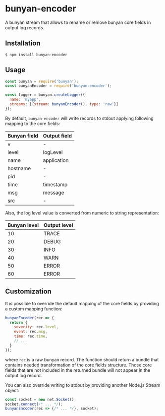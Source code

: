 # bunyan-encoder

A bunyan stream that allows to rename or remove bunyan core fields in output log records.

## Installation
```
$ npm install bunyan-encoder
```

## Usage
```js
const bunyan = require('bunyan');
const bunyanEncoder = require('bunyan-encoder');

const logger = bunyan.createLogger({
  name: 'myapp',
  streams: [{stream: bunyanEncoder(), type: 'raw'}]
});
```
By default, `bunyan-encoder` will write records to stdout applying following mapping to the core fields:

|Bunyan field|Output field|
|----|----|
|v|-|
|level|logLevel|
|name|application|
|hostname|-|
|pid|-|
|time|timestamp|
|msg|message|
|src|-|

Also, the log level value is converted from numeric to string representation:

|Bunyan level|Output level|
|----|----|
|10|TRACE|
|20|DEBUG|
|30|INFO|
|40|WARN|
|50|ERROR|
|60|ERROR|

## Customization
It is possible to override the default mapping of the core fields by providing a custom mapping function:
```js
bunyanEncoder(rec => {
  return {
    severity: rec.level,
    event: rec.msg,
    time: rec.time,
    // ...
  }  
});
```
where `rec` is a raw bunyan record. The function should return a bundle that contains needed transformation of the core fields structure. Those core fields that are not included in the returned bundle will not appear in the output log record.

You can also override writing to stdout by providing another Node.js Stream object:
```js
const socket = new net.Socket();
socket.connect(/* ... */);
bunyanEncoder(rec => {/* ... */}, socket);
```
